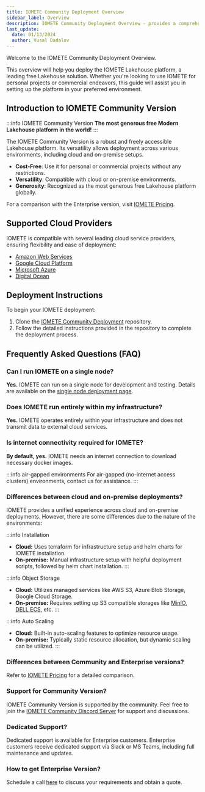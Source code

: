 ```yaml
---
title: IOMETE Community Deployment Overview
sidebar_label: Overview
description: IOMETE Community Deployment Overview - provides a comprehensive insight into the deployment process and configuration of the IOMETE community platform.
last_update:
  date: 01/13/2024
  author: Vusal Dadalov
---
```


Welcome to the IOMETE Community Deployment Overview.

This overview will help you deploy the IOMETE Lakehouse platform, a leading free Lakehouse solution. Whether you're looking to use IOMETE for personal projects or commercial endeavors, this guide will assist you in setting up the platform in your preferred environment.

## Introduction to IOMETE Community Version

:::info IOMETE Community Version
**The most generous free Modern Lakehouse platform in the world!**
:::

The IOMETE Community Version is a robust and freely accessible Lakehouse platform. Its versatility allows deployment across various environments, including cloud and on-premise setups.

- **Cost-Free**: Use it for personal or commercial projects without any restrictions.
- **Versatility**: Compatible with cloud or on-premise environments.
- **Generosity**: Recognized as the most generous free Lakehouse platform globally.

For a comparison with the Enterprise version, visit [IOMETE Pricing](https://iomete.com/pricing).

## Supported Cloud Providers

IOMETE is compatible with several leading cloud service providers, ensuring flexibility and ease of deployment:

- [Amazon Web Services](https://aws.amazon.com/)
- [Google Cloud Platform](https://cloud.google.com/)
- [Microsoft Azure](https://azure.microsoft.com/)
- [Digital Ocean](https://www.digitalocean.com/)

## Deployment Instructions

To begin your IOMETE deployment:

1. Clone the [IOMETE Community Deployment](https://github.com/iomete/iomete-community) repository.
2. Follow the detailed instructions provided in the repository to complete the deployment process.

## Frequently Asked Questions (FAQ)

### Can I run IOMETE on a single node?

**Yes.** IOMETE can run on a single node for development and testing. Details are available on the [single node deployment page](https://github.com/iomete/iomete-community/blob/main/kubernetes/local-k3s-guide.md).

### Does IOMETE run entirely within my infrastructure?

**Yes.** IOMETE operates entirely within your infrastructure and does not transmit data to external cloud services.

### Is internet connectivity required for IOMETE?

**By default, yes.** IOMETE needs an internet connection to download necessary docker images.

:::info air-gapped environments
For air-gapped (no-internet access clusters) environments, contact us for assistance.
:::

### Differences between cloud and on-premise deployments?

IOMETE provides a unified experience across cloud and on-premise deployments.
However, there are some differences due to the nature of the environments:

:::info Installation

- **Cloud:** Uses terraform for infrastructure setup and helm charts for IOMETE installation.
- **On-premise:** Manual infrastructure setup with helpful deployment scripts, followed by helm chart installation.
  :::

:::info Object Storage

- **Cloud:** Utilizes managed services like AWS S3, Azure Blob Storage, Google Cloud Storage.
- **On-premise:** Requires setting up S3 compatible storages like [MinIO](https://min.io/), [DELL ECS](https://www.delltechnologies.com/en-us/storage/ecs/index.htm), etc.
  :::

:::info Auto Scaling

- **Cloud:** Built-in auto-scaling features to optimize resource usage.
- **On-premise:** Typically static resource allocation, but dynamic scaling can be utilized.
  :::

### Differences between Community and Enterprise versions?

Refer to [IOMETE Pricing](https://iomete.com/pricing) for a detailed comparison.

### Support for Community Version?

IOMETE Community Version is supported by the community. Feel free to join the [IOMETE Community Discord Server](https://discord.gg/5Qj8Gwq) for support and discussions.

### Dedicated Support?

Dedicated support is available for Enterprise customers. Enterprise customers receive dedicated support via Slack or MS Teams, including full maintenance and updates.

### How to get Enterprise Version?

Schedule a call [here](https://calendly.com/iomete/iomete-discovery-call) to discuss your requirements and obtain a quote.
